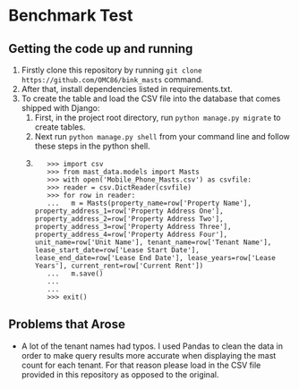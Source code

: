 # Benchmark Test

## Getting the code up and running
1. Firstly clone this repository by running ```git clone https://github.com/OMC86/bink_masts``` command.
2. After that, install dependencies listed in requirements.txt.
3. To create the table and load the CSV file into the database that comes shipped with Django:
    1. First, in the project root directory, run ```python manage.py migrate``` to create tables.
    2. Next run ```python manage.py shell``` from your command line and follow these steps in the python shell.
    3. ```
          >>> import csv
          >>> from mast_data.models import Masts
          >>> with open('Mobile_Phone_Masts.csv') as csvfile: 
          >>> reader = csv.DictReader(csvfile)
          >>> for row in reader:
          ...   m = Masts(property_name=row['Property Name'], property_address_1=row['Property Address One'], property_address_2=row['Property Address Two'], property_address_3=row['Property Address Three'], property_address_4=row['Property Address Four'], unit_name=row['Unit Name'], tenant_name=row['Tenant Name'], lease_start_date=row['Lease Start Date'], lease_end_date=row['Lease End Date'], lease_years=row['Lease Years'], current_rent=row['Current Rent'])
          ...   m.save()
          ...
          ...
          >>> exit()
        ```
## Problems that Arose
- A lot of the tenant names had typos. I used Pandas to clean the data in order to make query results more accurate when displaying the mast count for each tenant. For that reason please load in the CSV file provided in this repository as opposed to the original.